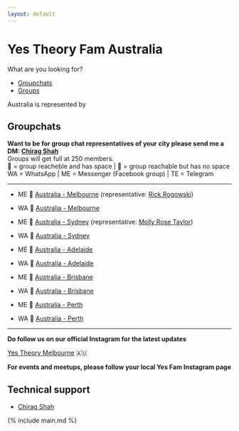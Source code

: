 ```yaml
---
layout: default
---
```


# Yes Theory Fam Australia

What are you looking for?

- [Groupchats](#groupchats)
- [Groups](#groups)

Australia is represented by

## Groupchats

**Want to be for group chat representatives of your city please send me a DM: [Chirag Shah](https://www.facebook.com/jrnetsec)**  
Groups will get full at 250 members.  
💚 = group reacheble and has space | 💛 = group reachable but has no space  
WA = WhatsApp | ME = Messenger (Facebook group) | TE = Telegram

---

- ME 💚 [Australia - Melbourne](https://www.facebook.com/groups/202173247277895/) (representative: [Rick Rogowski](https://www.facebook.com/RickoRogowski))
- WA 💚 [Australia - Melbourne](https://tinyurl.com/woerczn)

- ME 💚 [Australia - Sydney](m.me/join/AbYWdvi1s1FN9Vv7) (representative: [Molly Rose Taylor](https://www.facebook.com/profile.php?id=100013275912737))
- WA 💚 [Australia - Sydney]()

- ME 💚 [Australia - Adelaide](https://m.me/join/AbZjKlqsxO77lHRK)
- WA 💚 [Australia - Adelaide]()

- ME 💚 [Australia - Brisbane](https://m.me/join/AbY1O0YL_-rESsQl)
- WA 💚 [Australia - Brisbane]()

- ME 💚 [Australia - Perth](https://m.me/join/AbbNdV-ydfx57ju1)
- WA 💚 [Australia - Perth]()

---

**Do follow us on our official Instagram for the latest updates** 

[Yes Theory Melbourne](https://www.instagram.com/yestheorymelbourne/) 🇦🇺

**For events and meetups, please follow your local Yes Fam Instagram page**

## Technical support

- [Chirag Shah](https://www.facebook.com/jrnetsec)

{% include main.md %}